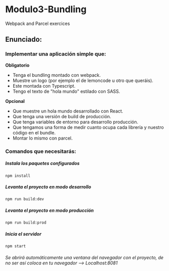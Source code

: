 # Modulo3-Bundling
Webpack and Parcel exercices 

## Enunciado: 

### Implementar una aplicación simple que:

<b>Obligatorio</b>
- Tenga el bundling montado con webpack.
- Muestre un logo (por ejemplo el de lemoncode u otro que queráis).
- Este montada con Typescript.
- Tengo el texto de "hola mundo" estilado con SASS.


<b>Opcional</b>
- Que muestre un hola mundo desarrollado con React.
- Que tenga una versión de build de producción.
- Que tenga variables de entorno para desarrollo producción.
- Que tengamos una forma de medir cuanto ocupa cada librería y nuestro código en el bundle.
- Montar lo mismo con parcel.

### Comandos que necesitarás: 

##### Instala los paquetes configurados 
```
npm install
```
##### Levanta el proyecto en modo desarrollo 
```
npm run build:dev
```
##### Levanta el proyecto en modo producción 
```
npm run build:prod 
```
##### Inicia el servidor  
```
npm start
```
###### Se abrirá automáticamente una ventana del navegador con el proyecto, de no ser así coloca en tu navegador --> Localhost:8081
